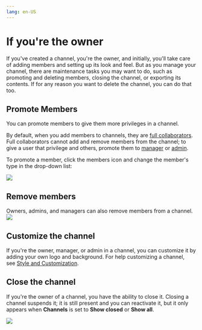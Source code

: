 ```yaml
---
lang: en-US
---
```


# If you're the owner

If you've created a channel, you're the owner, and initially, you'll take care of adding members and setting up its look and feel. But as you manage your channel, there are maintenance tasks you may want to do, such as promoting and deleting members, closing the channel, or exporting its contents. If for any reason you want to delete the channel, you can do that too.

## Promote Members

You can promote members to give them more privileges in a channel. 

By default, when you add members to channels, they are [full collaborators](/members/member-types). Full collaborators cannot add and remove members from the channel; to give a user that privilege and others, promote them to [manager](/members/member-types) or [admin](/members/member-types). 

To promote a member, click the members icon and change the member's type in the drop-down list:

![](../assets/if-youre-the-owner/as-change-member-anim-gif.gif)

## Remove members

Owners, admins, and managers can also remove members from a channel.  
![](../assets/if-youre-the-owner/as-delete.png)

## Customize the channel

If you're the owner, manager, or admin in a channel, you can customize it by adding your own logo and background. For help customizing a channel, see [Style and Customization](/customization).

## Close the channel

If you're the owner of a channel, you have the ability to close it. Closing a channel suspends it; it is still present and you can reactivate it, but it only appears when **Channels** is set to **Show closed** or **Show all**.

![](../assets/if-youre-the-owner/as-close-channel-anim-gif.gif)
